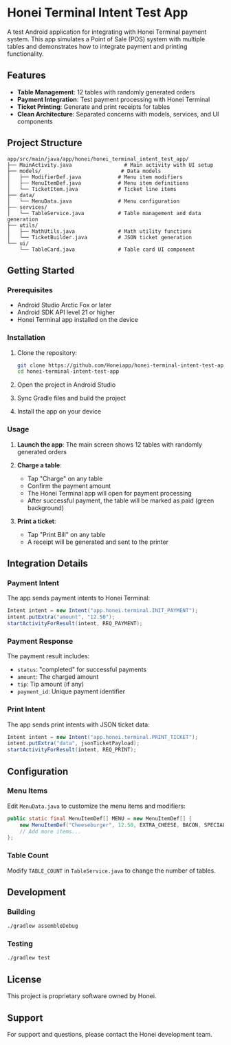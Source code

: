 # Honei Terminal Intent Test App

A test Android application for integrating with Honei Terminal payment system. This app simulates a Point of Sale (POS) system with multiple tables and demonstrates how to integrate payment and printing functionality.

## Features

- **Table Management**: 12 tables with randomly generated orders
- **Payment Integration**: Test payment processing with Honei Terminal
- **Ticket Printing**: Generate and print receipts for tables
- **Clean Architecture**: Separated concerns with models, services, and UI components

## Project Structure

```
app/src/main/java/app/honei/honei_terminal_intent_test_app/
├── MainActivity.java                 # Main activity with UI setup
├── models/                          # Data models
│   ├── ModifierDef.java            # Menu item modifiers
│   ├── MenuItemDef.java            # Menu item definitions
│   └── TicketItem.java             # Ticket line items
├── data/
│   └── MenuData.java               # Menu configuration
├── services/
│   └── TableService.java           # Table management and data generation
├── utils/
│   ├── MathUtils.java              # Math utility functions
│   └── TicketBuilder.java          # JSON ticket generation
└── ui/
    └── TableCard.java              # Table card UI component
```

## Getting Started

### Prerequisites

- Android Studio Arctic Fox or later
- Android SDK API level 21 or higher
- Honei Terminal app installed on the device

### Installation

1. Clone the repository:
   ```bash
   git clone https://github.com/Honeiapp/honei-terminal-intent-test-app.git
   cd honei-terminal-intent-test-app
   ```

2. Open the project in Android Studio

3. Sync Gradle files and build the project

4. Install the app on your device

### Usage

1. **Launch the app**: The main screen shows 12 tables with randomly generated orders

2. **Charge a table**: 
   - Tap "Charge" on any table
   - Confirm the payment amount
   - The Honei Terminal app will open for payment processing
   - After successful payment, the table will be marked as paid (green background)

3. **Print a ticket**:
   - Tap "Print Bill" on any table
   - A receipt will be generated and sent to the printer

## Integration Details

### Payment Intent

The app sends payment intents to Honei Terminal:

```java
Intent intent = new Intent("app.honei.terminal.INIT_PAYMENT");
intent.putExtra("amount", "12.50");
startActivityForResult(intent, REQ_PAYMENT);
```

### Payment Response

The payment result includes:
- `status`: "completed" for successful payments
- `amount`: The charged amount
- `tip`: Tip amount (if any)
- `payment_id`: Unique payment identifier

### Print Intent

The app sends print intents with JSON ticket data:

```java
Intent intent = new Intent("app.honei.terminal.PRINT_TICKET");
intent.putExtra("data", jsonTicketPayload);
startActivityForResult(intent, REQ_PRINT);
```

## Configuration

### Menu Items

Edit `MenuData.java` to customize the menu items and modifiers:

```java
public static final MenuItemDef[] MENU = new MenuItemDef[] {
    new MenuItemDef("Cheeseburger", 12.50, EXTRA_CHEESE, BACON, SPECIAL_SAUCE),
    // Add more items...
};
```

### Table Count

Modify `TABLE_COUNT` in `TableService.java` to change the number of tables.

## Development

### Building

```bash
./gradlew assembleDebug
```

### Testing

```bash
./gradlew test
```

## License

This project is proprietary software owned by Honei.

## Support

For support and questions, please contact the Honei development team. 